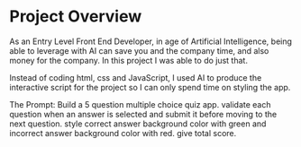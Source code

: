  # Project Overview
 As an Entry Level Front End Developer, in age of Artificial Intelligence, being able to leverage with AI 
 can save you and the company time, and also money for the company. In this project I was able to do just that.

Instead of coding html, css and JavaScript, I used AI to produce the interactive script 
for the project so I can only spend time on styling the app.

The Prompt:
Build a 5 question multiple choice quiz app. validate each question when an answer is selected and submit it
before moving to the next question. style correct answer background color with green and incorrect answer
background color with red. give total score.
